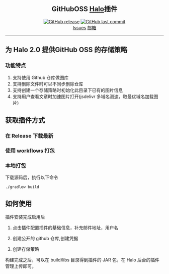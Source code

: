<H2 align="center">GitHubOSS <a href="https://github.com/halo-dev/halo#">Halo</a>插件</H2>

<p align="center">
<a href="https://github.com/AirboZH/plugin-uposs/releases"><img alt="GitHub release" src="https://img.shields.io/github/release/AirboZH/plugin-uposs.svg?style=flat-square&include_prereleases" /></a>
<a href="https://github.com/AirboZH/plugin-uposs/commits"><img alt="GitHub last commit" src="https://img.shields.io/github/last-commit/AirboZH/plugin-uposs.svg?style=flat-square" /></a>
<br />
<a href="https://github.com/AirboZH/plugin-uposs/issues">Issues</a>
<a href="mailto:airbozh@gmail.com">邮箱</a>
</p>

------------------------------

## **为 Halo 2.0 提供GitHub OSS 的存储策略**

### 功能特点
1. 支持使用 Github 仓库做图库
2. 支持删除文件时可以不同步删除仓库
3. 支持创建一个存储策略时初始化此目录下已有的图片信息
4. 支持用户查看文章时加速图片打开(jsdelivr 多域名测速，取最优域名加载图片)

## 获取插件方式
### 在 Release 下载最新
### 使用 workflows 打包
### 本地打包
下载源码后，执行以下命令
```
./gradlew build
```

## 如何使用
插件安装完成启用后
1. 点击插件配置插件的基础信息，补充邮件地址，用户名

2. 创建公开的 github 仓库,创建凭据

3. 创建存储策略




构建完成之后，可以在 build/libs 目录得到插件的 JAR 包，在 Halo 后台的插件管理上传即可。

